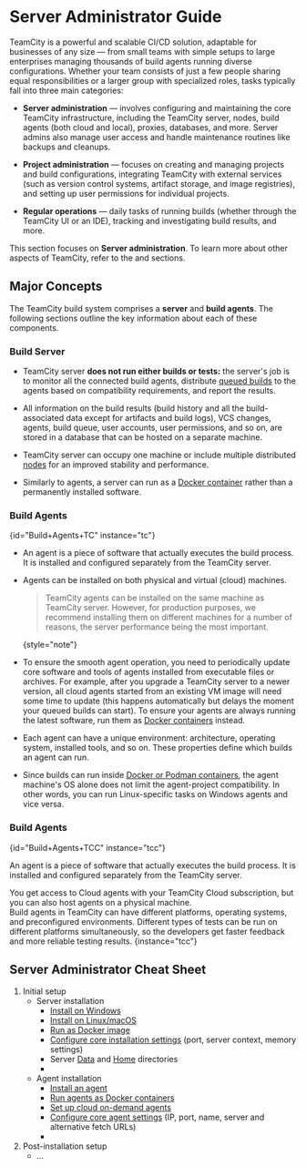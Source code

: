 # Server Administrator Guide

<snippet id="guides-intro">

TeamCity is a powerful and scalable CI/CD solution, adaptable for businesses of any size — from small teams with simple setups to large enterprises managing thousands of build agents running diverse configurations. Whether your team consists of just a few people sharing equal responsibilities or a larger group with specialized roles, tasks typically fall into three main categories:

* **Server administration** — involves configuring and maintaining the core TeamCity infrastructure, including the TeamCity server, nodes, build agents (both cloud and local), proxies, databases, and more. Server admins also manage user access and handle maintenance routines like backups and cleanups.

* **Project administration** — focuses on creating and managing projects and build configurations, integrating TeamCity with external services (such as version control systems, artifact storage, and image registries), and setting up user permissions for individual projects.

* **Regular operations** — daily tasks of running builds (whether through the TeamCity UI or an IDE), tracking and investigating build results, and more.

</snippet>

This section focuses on **Server administration**. To learn more about other aspects of TeamCity, refer to the [](project-administrator-guide.md) and [](user-guide.md) sections.

## Major Concepts

The TeamCity build system comprises a **server** and **build agents**. The following sections outline the key information about each of these components.

### Build Server

* TeamCity server __does not run either builds or tests:__ the server's job is to monitor all the connected build agents, distribute [queued builds](working-with-build-queue.md) to the agents based on compatibility requirements, and report the results.

* All information on the build results (build history and all the build-associated data except for artifacts and build logs), VCS changes,
agents, build queue, user accounts, user permissions, and so on, are stored in a database that can be hosted on a separate machine.

* TeamCity server can occupy one machine or include multiple distributed [nodes](multinode-setup.md) for an improved stability and performance.

* Similarly to agents, a server can run as a [Docker container](https://hub.docker.com/r/jetbrains/teamcity-server) rather than a permanently installed software.

### Build Agents
{id="Build+Agents+TC" instance="tc"}

* An agent is a piece of software that actually executes the build process.
It is installed and configured separately from the TeamCity server.

* Agents can be installed on both physical and virtual (cloud) machines.

    > TeamCity agents can be installed on the same machine as TeamCity server. However, for production purposes, we recommend installing them on different machines for a number of reasons, the server performance being the most important.
    >
    {style="note"}

* To ensure the smooth agent operation, you need to periodically update core software and tools of agents installed from executable files or archives. For example, after you upgrade a TeamCity server to a newer version, all cloud agents started from an existing VM image will need some time to update (this happens automatically but delays the moment your queued builds can start). To ensure your agents are always running the latest software, run them as [Docker containers](agent-docker-images.md) instead.

* Each agent can have a unique environment: architecture, operating system, installed tools, and so on. These properties define which builds an agent can run.

* Since builds can run inside [Docker or Podman containers](container-wrapper.md), the agent machine's OS alone does not limit the agent-project compatibility. In other words, you can run Linux-specific tasks on Windows agents and vice versa.




### Build Agents
{id="Build+Agents+TCC" instance="tcc"}

An agent is a piece of software that actually executes the build process.
It is installed and configured separately from the TeamCity server.

You get access to Cloud agents with your TeamCity Cloud subscription,
but you can also host agents on a physical machine.  
Build agents in TeamCity can have different platforms, operating systems, and preconfigured environments.
Different types of tests can be run on different platforms simultaneously,
so the developers get faster feedback and more reliable testing results.
{instance="tcc"}


## Server Administrator Cheat Sheet

1. Initial setup
   * Server installation
     * [Install on Windows](install-teamcity-server-on-windows.md)
     * [Install on Linux/macOS](install-teamcity-server-on-linux-or-macos.md)
     * [Run as Docker image](https://hub.docker.com/r/jetbrains/teamcity-server)
     * [Configure core installation settings](configure-server-installation.md) (port, server context, memory settings)
     * Server [Data](teamcity-data-directory.md) and [Home](teamcity-home-directory.md) directories
     * [](start-teamcity-server.md)
   * Agent installation
     * [Install an agent](install-teamcity-agent.md)
     * [Run agents as Docker containers](agent-docker-images.md)
     * [Set up cloud on-demand agents](teamcity-integration-with-cloud-solutions.md)
     * [Configure core agent settings](configure-agent-installation.md) (IP, port, name, server and alternative fetch URLs)
     * [](start-teamcity-agent.md)
2. Post-installation setup
   * ...














